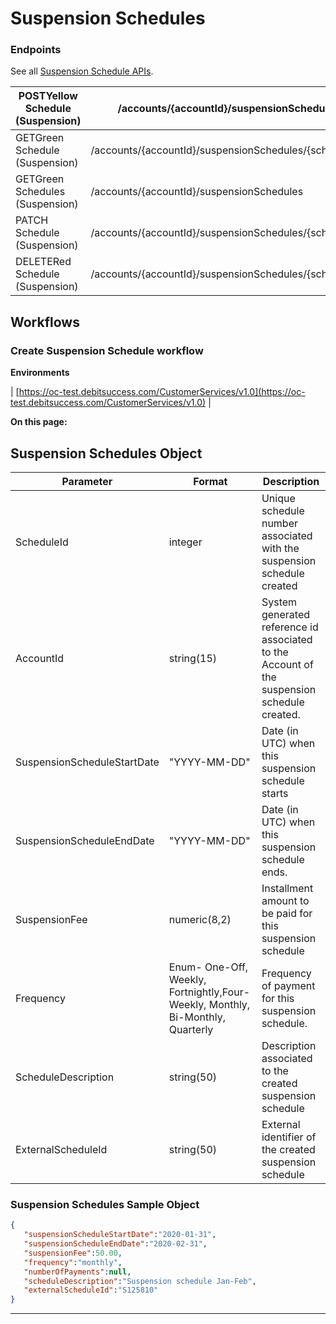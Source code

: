 # Suspension Schedules 


### Endpoints
See all [Suspension Schedule APIs](https://oc-debitsuccess.portal.azure-api.net/docs/services/Mock/operations/5ddb3c9f2e24240b5236e6a5?tags=Schedules-Suspension&pattern=&groupBy=).



| POSTYellow Schedule (Suspension) | /accounts/{accountId}/suspensionSchedules | 
|  --- |  --- | 
| GETGreen Schedule (Suspension) | /accounts/{accountId}/suspensionSchedules/{scheduleId} | 
| GETGreen Schedules (Suspension) | /accounts/{accountId}/suspensionSchedules | 
| PATCH Schedule (Suspension) | /accounts/{accountId}/suspensionSchedules/{scheduleId} | 
| DELETERed Schedule (Suspension) | /accounts/{accountId}/suspensionSchedules/{scheduleId} | 


## Workflows

### Create Suspension Schedule workflow
 **Environments** 



| [https://oc-test.debitsuccess.com/CustomerServices/v1.0](https://oc-test.debitsuccess.com/CustomerServices/v1.0) | 

 **On this page:** 


## Suspension Schedules Object


|  **Parameter**  |  **Format**  |  **Description**  | 
|  --- |  --- |  --- | 
| ScheduleId | integer | Unique schedule number associated with the suspension schedule created | 
| AccountId | string(15) | System generated reference id associated to the Account of the suspension schedule created. | 
| SuspensionScheduleStartDate | "YYYY-MM-DD" | Date (in UTC) when this suspension schedule starts | 
| SuspensionScheduleEndDate | "YYYY-MM-DD" | Date (in UTC) when this suspension schedule ends. | 
| SuspensionFee | numeric(8,2) | Installment amount to be paid for this suspension schedule | 
| Frequency | Enum- One-Off, Weekly, Fortnightly,Four-Weekly, Monthly, Bi-Monthly, Quarterly | Frequency of payment for this suspension schedule. | 
| ScheduleDescription | string(50) | Description associated to the created suspension schedule | 
| ExternalScheduleId | string(50) | External identifier of the created suspension schedule | 


### Suspension Schedules Sample Object

```json
{ 
   "suspensionScheduleStartDate":"2020-01-31",
   "suspensionScheduleEndDate":"2020-02-31",
   "suspensionFee":50.00,
   "frequency":"monthly",
   "numberOfPayments":null,
   "scheduleDescription":"Suspension schedule Jan-Feb",
   "externalScheduleId":"S125810"
}
```


*****

